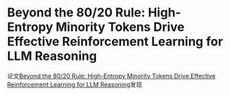 # Beyond the 80/20 Rule: High-Entropy Minority Tokens Drive Effective Reinforcement Learning for LLM Reasoning

论文[Beyond the 80/20 Rule: High-Entropy Minority Tokens Drive Effective Reinforcement Learning for LLM Reasoning](https://arxiv.org/abs/2503.14476)发现
